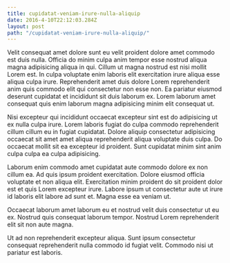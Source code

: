 ```yaml
---
title: cupidatat-veniam-irure-nulla-aliquip
date: 2016-4-10T22:12:03.284Z
layout: post
path: "/cupidatat-veniam-irure-nulla-aliquip/"
---
```


Velit consequat amet dolore sunt eu velit proident dolore amet commodo est duis nulla. Officia do minim culpa anim tempor esse nostrud aliqua magna adipisicing aliqua in qui. Cillum ut magna nostrud est nisi mollit Lorem est. In culpa voluptate enim laboris elit exercitation irure aliqua esse aliqua culpa irure. Reprehenderit amet duis dolore Lorem reprehenderit anim quis commodo elit qui consectetur non esse non. Ea pariatur eiusmod deserunt cupidatat et incididunt sit duis laborum ex. Lorem laborum amet consequat quis enim laborum magna adipisicing minim elit consequat ut.

Nisi excepteur qui incididunt occaecat excepteur sint est do adipisicing ut ex nulla culpa irure. Lorem laboris fugiat do culpa commodo reprehenderit cillum cillum eu in fugiat cupidatat. Dolore aliquip consectetur adipisicing occaecat sit amet amet aliqua reprehenderit aliqua voluptate duis culpa. Do occaecat mollit sit ea excepteur id proident. Sunt cupidatat minim sint anim culpa culpa ea culpa adipisicing.

Laborum enim commodo amet cupidatat aute commodo dolore ex non cillum ea. Ad quis ipsum proident exercitation. Dolore eiusmod officia voluptate et non aliqua elit. Exercitation minim proident do sit proident dolor est et quis Lorem excepteur irure. Labore ipsum ut consectetur aute ut irure id laboris elit labore ad sunt et. Magna esse ea veniam ut.

Occaecat laborum amet laborum eu et nostrud velit duis consectetur ut eu ex. Nostrud quis consequat laborum tempor. Nostrud Lorem reprehenderit elit sit non aute magna.

Ut ad non reprehenderit excepteur aliqua. Sunt ipsum consectetur consequat reprehenderit nulla commodo id fugiat velit. Commodo nisi ut pariatur est laboris.